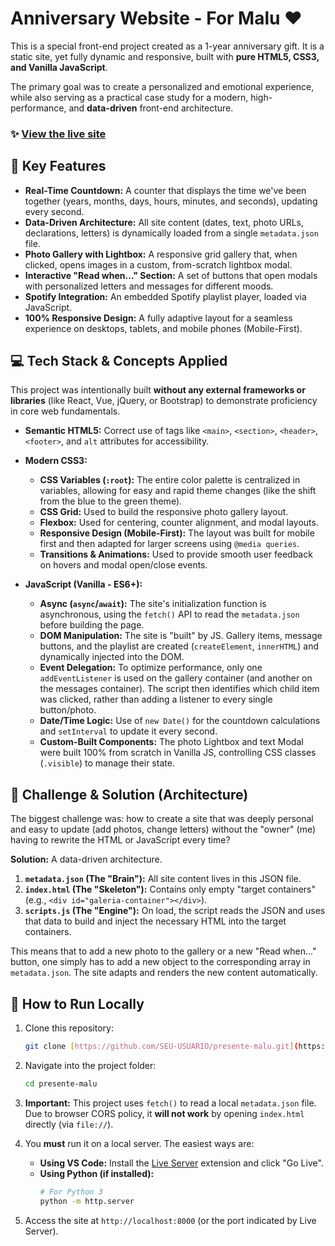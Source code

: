 # Anniversary Website - For Malu ❤️

This is a special front-end project created as a 1-year anniversary gift. It is a static site, yet fully dynamic and responsive, built with **pure HTML5, CSS3, and Vanilla JavaScript**.

The primary goal was to create a personalized and emotional experience, while also serving as a practical case study for a modern, high-performance, and **data-driven** front-end architecture.

### ✨ [View the live site](https://biricutico.netlify.app/)

## 🚀 Key Features

* **Real-Time Countdown:** A counter that displays the time we've been together (years, months, days, hours, minutes, and seconds), updating every second.
* **Data-Driven Architecture:** All site content (dates, text, photo URLs, declarations, letters) is dynamically loaded from a single `metadata.json` file.
* **Photo Gallery with Lightbox:** A responsive grid gallery that, when clicked, opens images in a custom, from-scratch lightbox modal.
* **Interactive "Read when..." Section:** A set of buttons that open modals with personalized letters and messages for different moods.
* **Spotify Integration:** An embedded Spotify playlist player, loaded via JavaScript.
* **100% Responsive Design:** A fully adaptive layout for a seamless experience on desktops, tablets, and mobile phones (Mobile-First).

## 💻 Tech Stack & Concepts Applied

This project was intentionally built **without any external frameworks or libraries** (like React, Vue, jQuery, or Bootstrap) to demonstrate proficiency in core web fundamentals.

* **Semantic HTML5:** Correct use of tags like `<main>`, `<section>`, `<header>`, `<footer>`, and `alt` attributes for accessibility.

* **Modern CSS3:**
    * **CSS Variables (`:root`):** The entire color palette is centralized in variables, allowing for easy and rapid theme changes (like the shift from the blue to the green theme).
    * **CSS Grid:** Used to build the responsive photo gallery layout.
    * **Flexbox:** Used for centering, counter alignment, and modal layouts.
    * **Responsive Design (Mobile-First):** The layout was built for mobile first and then adapted for larger screens using `@media queries`.
    * **Transitions & Animations:** Used to provide smooth user feedback on hovers and modal open/close events.

* **JavaScript (Vanilla - ES6+):**
    * **Async (`async`/`await`):** The site's initialization function is asynchronous, using the `fetch()` API to read the `metadata.json` before building the page.
    * **DOM Manipulation:** The site is "built" by JS. Gallery items, message buttons, and the playlist are created (`createElement`, `innerHTML`) and dynamically injected into the DOM.
    * **Event Delegation:** To optimize performance, only one `addEventListener` is used on the gallery container (and another on the messages container). The script then identifies which child item was clicked, rather than adding a listener to every single button/photo.
    * **Date/Time Logic:** Use of `new Date()` for the countdown calculations and `setInterval` to update it every second.
    * **Custom-Built Components:** The photo Lightbox and text Modal were built 100% from scratch in Vanilla JS, controlling CSS classes (`.visible`) to manage their state.

## 🧠 Challenge & Solution (Architecture)

The biggest challenge was: how to create a site that was deeply personal and easy to update (add photos, change letters) without the "owner" (me) having to rewrite the HTML or JavaScript every time?

**Solution:** A data-driven architecture.
1.  **`metadata.json` (The "Brain"):** All site content lives in this JSON file.
2.  **`index.html` (The "Skeleton"):** Contains only empty "target containers" (e.g., `<div id="galeria-container"></div>`).
3.  **`scripts.js` (The "Engine"):** On load, the script reads the JSON and uses that data to build and inject the necessary HTML into the target containers.

This means that to add a new photo to the gallery or a new "Read when..." button, one simply has to add a new object to the corresponding array in `metadata.json`. The site adapts and renders the new content automatically.

## 🔧 How to Run Locally

1.  Clone this repository:
    ```bash
    git clone [https://github.com/SEU-USUARIO/presente-malu.git](https://github.com/SEU-USUARIO/presente-malu.git)
    ```
2.  Navigate into the project folder:
    ```bash
    cd presente-malu
    ```
3.  **Important:** This project uses `fetch()` to read a local `metadata.json` file. Due to browser CORS policy, it **will not work** by opening `index.html` directly (via `file://`).

4.  You **must** run it on a local server. The easiest ways are:

    * **Using VS Code:** Install the [Live Server](http://googleusercontent.com/http/googleusercontent.com/1) extension and click "Go Live".
    * **Using Python (if installed):**
        ```bash
        # For Python 3
        python -m http.server
        ```

5.  Access the site at `http://localhost:8000` (or the port indicated by Live Server).

